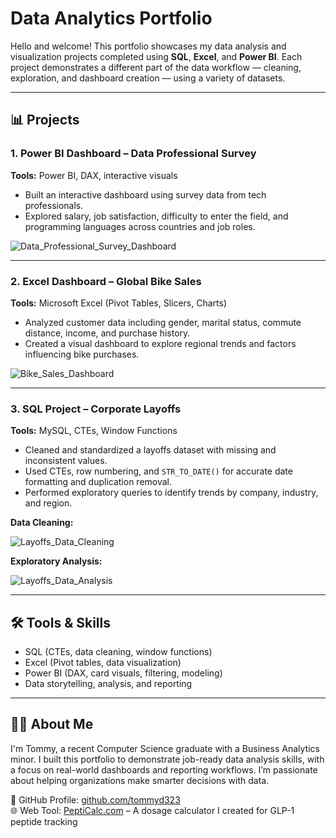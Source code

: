 # Data Analytics Portfolio

Hello and welcome! This portfolio showcases my data analysis and visualization projects completed using **SQL**, **Excel**, and **Power BI**. Each project demonstrates a different part of the data workflow — cleaning, exploration, and dashboard creation — using a variety of datasets.

---

## 📊 Projects

### 1. Power BI Dashboard – Data Professional Survey

**Tools:** Power BI, DAX, interactive visuals  
- Built an interactive dashboard using survey data from tech professionals.
- Explored salary, job satisfaction, difficulty to enter the field, and programming languages across countries and job roles.

![Data_Professional_Survey_Dashboard](https://github.com/user-attachments/assets/585a41a2-d657-4916-9717-ac19cf1af426)


---

### 2. Excel Dashboard – Global Bike Sales

**Tools:** Microsoft Excel (Pivot Tables, Slicers, Charts)  
- Analyzed customer data including gender, marital status, commute distance, income, and purchase history.
- Created a visual dashboard to explore regional trends and factors influencing bike purchases.

![Bike_Sales_Dashboard](https://github.com/user-attachments/assets/dfbf5873-54ae-4ccc-afb2-284f0176c694)


---

### 3. SQL Project – Corporate Layoffs

**Tools:** MySQL, CTEs, Window Functions  
- Cleaned and standardized a layoffs dataset with missing and inconsistent values.
- Used CTEs, row numbering, and `STR_TO_DATE()` for accurate date formatting and duplication removal.
- Performed exploratory queries to identify trends by company, industry, and region.

**Data Cleaning:**

![Layoffs_Data_Cleaning](https://github.com/user-attachments/assets/4a55f2e6-6acd-41cf-8f7b-b0698a0a5301)


**Exploratory Analysis:**

![Layoffs_Data_Analysis](https://github.com/user-attachments/assets/6f8d30c5-5071-4c1d-bb1e-22531ff4f833)


---

## 🛠 Tools & Skills
- SQL (CTEs, data cleaning, window functions)
- Excel (Pivot tables, data visualization)
- Power BI (DAX, card visuals, filtering, modeling)
- Data storytelling, analysis, and reporting

---

## 🙋‍♂️ About Me
I'm Tommy, a recent Computer Science graduate with a Business Analytics minor. I built this portfolio to demonstrate job-ready data analysis skills, with a focus on real-world dashboards and reporting workflows. I’m passionate about helping organizations make smarter decisions with data.

🔗 GitHub Profile: [github.com/tommyd323](https://github.com/tommyd323)  
🌐 Web Tool: [PeptiCalc.com](https://www.pepticalc.com) – A dosage calculator I created for GLP-1 peptide tracking
